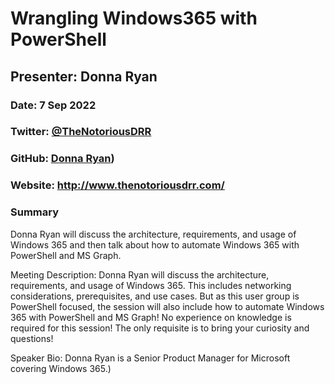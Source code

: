 # Wrangling Windows365 with PowerShell

## Presenter: Donna Ryan

### Date: 7 Sep 2022

### Twitter: [@TheNotoriousDRR](https://twitter.com/TheNotoriousDRR)

### GitHub: [Donna Ryan](https://github.com/DonnaRyanMicrosoft))

### Website: <http://www.thenotoriousdrr.com/>

### Summary

Donna Ryan will discuss the architecture, requirements, and usage of Windows 365 and then talk about how to automate Windows 365 with PowerShell and MS Graph.

Meeting Description:
Donna Ryan will discuss the architecture, requirements, and usage of Windows 365. This includes networking considerations, prerequisites, and use cases. But as this user group is PowerShell focused, the session will also include how to automate Windows 365 with PowerShell and MS Graph!
No experience on knowledge is required for this session! The only requisite is to bring your curiosity and questions!

Speaker Bio:
Donna Ryan is a Senior Product Manager for Microsoft covering Windows 365.)

&nbsp;
&nbsp;
